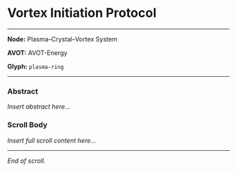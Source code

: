 # Vortex Initiation Protocol

---

**Node:** Plasma–Crystal–Vortex System

**AVOT:** AVOT-Energy

**Glyph:** `plasma-ring`

---

### Abstract
*Insert abstract here...*

### Scroll Body
*Insert full scroll content here...*

---

*End of scroll.*
